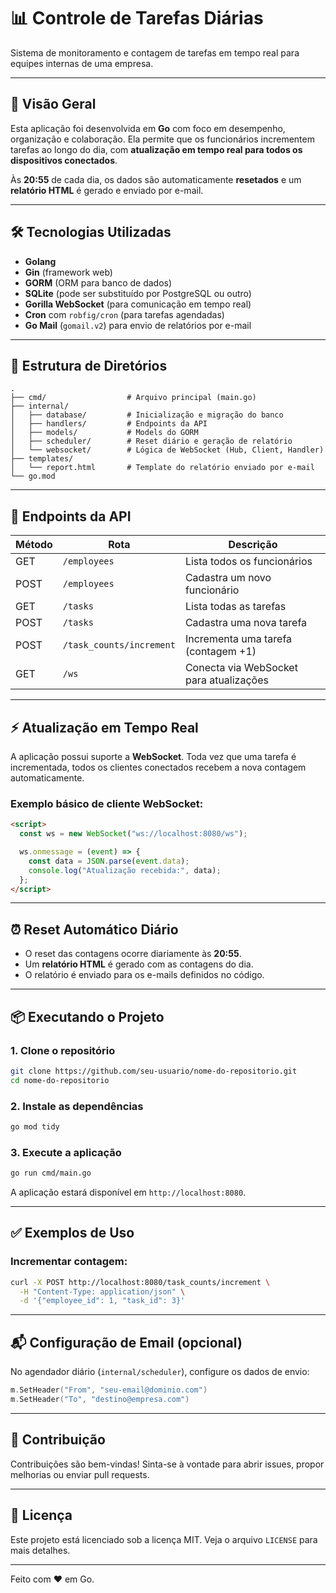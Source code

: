 # 📊 Controle de Tarefas Diárias

Sistema de monitoramento e contagem de tarefas em tempo real para equipes internas de uma empresa.

---

## 🚀 Visão Geral

Esta aplicação foi desenvolvida em **Go** com foco em desempenho, organização e colaboração. Ela permite que os funcionários incrementem tarefas ao longo do dia, com **atualização em tempo real para todos os dispositivos conectados**.

Às **20:55** de cada dia, os dados são automaticamente **resetados** e um **relatório HTML** é gerado e enviado por e-mail.

---

## 🛠️ Tecnologias Utilizadas

* **Golang**
* **Gin** (framework web)
* **GORM** (ORM para banco de dados)
* **SQLite** (pode ser substituído por PostgreSQL ou outro)
* **Gorilla WebSocket** (para comunicação em tempo real)
* **Cron** com `robfig/cron` (para tarefas agendadas)
* **Go Mail** (`gomail.v2`) para envio de relatórios por e-mail

---

## 📁 Estrutura de Diretórios

```
.
├── cmd/                  # Arquivo principal (main.go)
├── internal/
│   ├── database/         # Inicialização e migração do banco
│   ├── handlers/         # Endpoints da API
│   ├── models/           # Models do GORM
│   ├── scheduler/        # Reset diário e geração de relatório
│   └── websocket/        # Lógica de WebSocket (Hub, Client, Handler)
├── templates/
│   └── report.html       # Template do relatório enviado por e-mail
└── go.mod
```

---

## 🔧 Endpoints da API

| Método | Rota                     | Descrição                               |
| ------ | ------------------------ | --------------------------------------- |
| GET    | `/employees`             | Lista todos os funcionários             |
| POST   | `/employees`             | Cadastra um novo funcionário            |
| GET    | `/tasks`                 | Lista todas as tarefas                  |
| POST   | `/tasks`                 | Cadastra uma nova tarefa                |
| POST   | `/task_counts/increment` | Incrementa uma tarefa (contagem +1)     |
| GET    | `/ws`                    | Conecta via WebSocket para atualizações |

---

## ⚡ Atualização em Tempo Real

A aplicação possui suporte a **WebSocket**. Toda vez que uma tarefa é incrementada, todos os clientes conectados recebem a nova contagem automaticamente.

### Exemplo básico de cliente WebSocket:

```html
<script>
  const ws = new WebSocket("ws://localhost:8080/ws");

  ws.onmessage = (event) => {
    const data = JSON.parse(event.data);
    console.log("Atualização recebida:", data);
  };
</script>
```

---

## ⏰ Reset Automático Diário

* O reset das contagens ocorre diariamente às **20:55**.
* Um **relatório HTML** é gerado com as contagens do dia.
* O relatório é enviado para os e-mails definidos no código.

---

## 📦 Executando o Projeto

### 1. Clone o repositório

```bash
git clone https://github.com/seu-usuario/nome-do-repositorio.git
cd nome-do-repositorio
```

### 2. Instale as dependências

```bash
go mod tidy
```

### 3. Execute a aplicação

```bash
go run cmd/main.go
```

A aplicação estará disponível em `http://localhost:8080`.

---

## ✅ Exemplos de Uso

### Incrementar contagem:

```bash
curl -X POST http://localhost:8080/task_counts/increment \
  -H "Content-Type: application/json" \
  -d '{"employee_id": 1, "task_id": 3}'
```

---

## 📬 Configuração de Email (opcional)

No agendador diário (`internal/scheduler`), configure os dados de envio:

```go
m.SetHeader("From", "seu-email@dominio.com")
m.SetHeader("To", "destino@empresa.com")
```

---

## 🤝 Contribuição

Contribuições são bem-vindas! Sinta-se à vontade para abrir issues, propor melhorias ou enviar pull requests.

---

## 📄 Licença

Este projeto está licenciado sob a licença MIT. Veja o arquivo `LICENSE` para mais detalhes.

---

Feito com ❤️ em Go.
